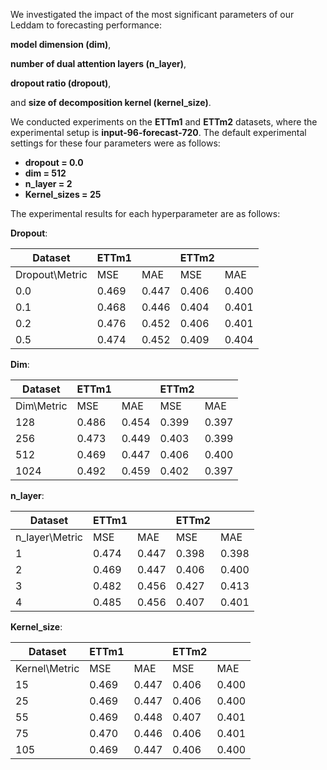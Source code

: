 We investigated the impact of the most significant parameters of our Leddam to forecasting performance: 

**model dimension (dim)**, 

**number of dual attention layers (n_layer)**, 

**dropout ratio (dropout)**, 

and **size of decomposition kernel (kernel_size)**. 

We conducted experiments on the **ETTm1** and **ETTm2** datasets, where the experimental setup is **input-96-forecast-720**. 
The default experimental settings for these four parameters were as follows:

- **dropout = 0.0**
- **dim = 512**
- **n_layer = 2**
- **Kernel_sizes = 25**
  
The experimental results for each hyperparameter are as follows:

**Dropout**:

| Dataset        | ETTm1 |       | ETTm2 |       |
|----------------|-------|-------|-------|-------|
| Dropout\Metric | MSE   | MAE   | MSE   | MAE   |
| 0.0            | 0.469 | 0.447 | 0.406 | 0.400 |
| 0.1            | 0.468 | 0.446 | 0.404 | 0.401 |
| 0.2            | 0.476 | 0.452 | 0.406 | 0.401 |
| 0.5            | 0.474 | 0.452 | 0.409 | 0.404 |

**Dim**:

| Dataset        | ETTm1 |       | ETTm2 |       |
|----------------|-------|-------|-------|-------|
| Dim\Metric     | MSE   | MAE   | MSE   | MAE   |
| 128            | 0.486 | 0.454 | 0.399 | 0.397 |
| 256            | 0.473 | 0.449 | 0.403 | 0.399 |
| 512            | 0.469 | 0.447 | 0.406 | 0.400 |
| 1024           | 0.492 | 0.459 | 0.402 | 0.397 |

**n_layer**:

| Dataset        | ETTm1 |       | ETTm2 |       |
|----------------|-------|-------|-------|-------|
| n_layer\Metric | MSE   | MAE   | MSE   | MAE   |
| 1              | 0.474 | 0.447 | 0.398 | 0.398 |
| 2              | 0.469 | 0.447 | 0.406 | 0.400 |
| 3              | 0.482 | 0.456 | 0.427 | 0.413 |
| 4              | 0.485 | 0.456 | 0.407 | 0.401 |

**Kernel_size**:

| Dataset        | ETTm1 |       | ETTm2 |       |
|----------------|-------|-------|-------|-------|
| Kernel\Metric  | MSE   | MAE   | MSE   | MAE   |
| 15             | 0.469 | 0.447 | 0.406 | 0.400 |
| 25             | 0.469 | 0.447 | 0.406 | 0.400 |
| 55             | 0.469 | 0.448 | 0.407 | 0.401 |
| 75             | 0.470 | 0.446 | 0.406 | 0.401 |
| 105            | 0.469 | 0.447 | 0.406 | 0.400 |



